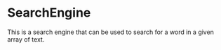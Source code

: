 # SearchEngine
This is a search engine that can be used to search for a word in a given array of text.
